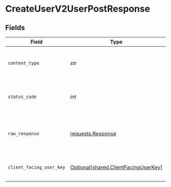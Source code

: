# CreateUserV2UserPostResponse


## Fields

| Field                                                                                                      | Type                                                                                                       | Required                                                                                                   | Description                                                                                                | Example                                                                                                    |
| ---------------------------------------------------------------------------------------------------------- | ---------------------------------------------------------------------------------------------------------- | ---------------------------------------------------------------------------------------------------------- | ---------------------------------------------------------------------------------------------------------- | ---------------------------------------------------------------------------------------------------------- |
| `content_type`                                                                                             | *str*                                                                                                      | :heavy_check_mark:                                                                                         | HTTP response content type for this operation                                                              |                                                                                                            |
| `status_code`                                                                                              | *int*                                                                                                      | :heavy_check_mark:                                                                                         | HTTP response status code for this operation                                                               |                                                                                                            |
| `raw_response`                                                                                             | [requests.Response](https://requests.readthedocs.io/en/latest/api/#requests.Response)                      | :heavy_check_mark:                                                                                         | Raw HTTP response; suitable for custom response parsing                                                    |                                                                                                            |
| `client_facing_user_key`                                                                                   | [Optional[shared.ClientFacingUserKey]](../../models/shared/clientfacinguserkey.md)                         | :heavy_minus_sign:                                                                                         | Successful Response                                                                                        | {"client_user_id":"9b73da0d-abb7-4bac-b254-da2b5c428e81","user_id":"d8706512-ffda-4099-9945-0734e448c19a"} |